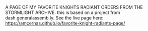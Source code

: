 A PAGE OF MY FAVORITE KNIGHTS RADIANT ORDERS FROM THE STORMLIGHT ARCHIVE.
this is based on a project from dash.generalassemb.ly.
See the live page here: https://amcernas.github.io/favorite-knight-radiants-page/

